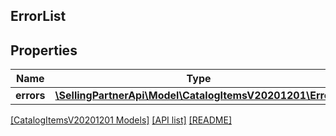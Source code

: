 ## ErrorList

## Properties

Name | Type | Description | Notes
------------ | ------------- | ------------- | -------------
**errors** | [**\SellingPartnerApi\Model\CatalogItemsV20201201\Error[]**](Error.md) |  |

[[CatalogItemsV20201201 Models]](../) [[API list]](../../Api) [[README]](../../../README.md)
